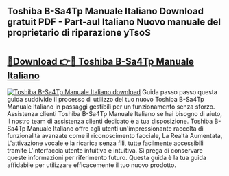 ## Toshiba B-Sa4Tp Manuale Italiano Download gratuit PDF - Part-auI Italiano Nuovo manuale del proprietario di riparazione yTsoS

# <h2><a href="http://dfejlfd.blite.top/?on=Toshiba+B-Sa4Tp+Manuale+Italiano">🔗Download 👉🔴 Toshiba B-Sa4Tp Manuale Italiano</a></h2>

[![Toshiba B-Sa4Tp Manuale Italiano download](https://i.imgur.com/lujVjoI.png)](http://dfejlfd.blite.top/?on=Toshiba+B-Sa4Tp+Manuale+Italiano)
Guida passo passo questa guida suddivide il processo di utilizzo del tuo nuovo Toshiba B-Sa4Tp Manuale Italiano in passaggi gestibili per un funzionamento senza sforzo. Assistenza clienti Toshiba B-Sa4Tp Manuale Italiano se hai bisogno di aiuto, il nostro team di assistenza clienti dedicato è a tua disposizione. Toshiba B-Sa4Tp Manuale Italiano offre agli utenti un'impressionante raccolta di funzionalità avanzate come il riconoscimento facciale, La Realtà Aumentata, L'attivazione vocale e la ricarica senza fili, tutte facilmente accessibili tramite L'interfaccia utente intuitiva e intuitiva. Si prega di conservare queste informazioni per riferimento futuro. Questa guida è la tua guida affidabile per utilizzare efficacemente il tuo nuovo prodotto.
